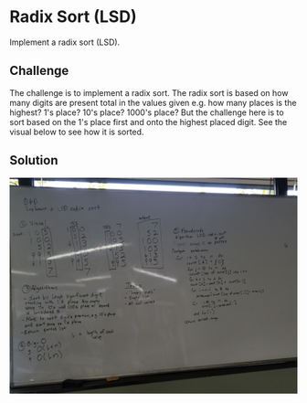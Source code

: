 # Radix Sort (LSD)
Implement a radix sort (LSD).

## Challenge
The challenge is to implement a radix sort. The radix sort is based on how many digits are present total in the values given e.g. how many places is the highest? 1's place? 10's place? 1000's place? But the challenge here is to sort based on the 1's place first and onto the highest placed digit. See the visual below to see how it is sorted.

## Solution
![RadixSort](../assets/radix_sort.jpg)​
